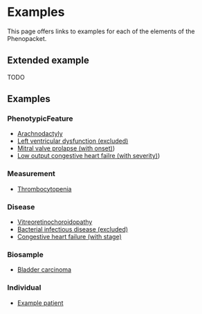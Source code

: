 # Examples

This page offers links to examples for each of the elements of the Phenopacket.


## Extended example

TODO

## Examples 

### PhenotypicFeature


* [Arachnodactyly](Observation-id.phenotypicfeature.1.html)
* [Left ventricular dysfunction (excluded)](Observation-id.phenotypicfeature.2.html)
* [Mitral valve prolapse (with onset)](Observation-id.phenotypicfeature.3.html))
* [Low output congestive heart failre (with severity)](Observation-id.phenotypicfeature.4.html))


### Measurement

* [Thrombocytopenia](Observation-id.measurement.1.html)


### Disease

* [Vitreoretinochoroidopathy](Condition-id.disease.2.html)
* [Bacterial infectious disease (excluded)](Condition-id.disease.1.html)
* [Congestive heart failure (with stage)](Condition-id.disease.3.html)


### Biosample

* [Bladder carcinoma](Specimen-biosample.specimen.id.1.xml.html)

### Individual

* [Example patient](Patient-example-patient.html)



